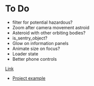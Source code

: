 # To Do

- filter for potential hazardous?
- Zoom after camera movement astroid
- Asteroid with other orbiting bodies?
- is_sentry_object?
- Glow on information panels
- Animate size on focus?
- Loader state
- Better phone controls

[Link](https://cientos.tresjs.org/guide/misc/html-component.html#html)

- [Project example](https://gitee.com/ice-gl/icegl-three-vue-tres/blob/master/src/plugins/UIdemo/pages/divIllustrate.vue)